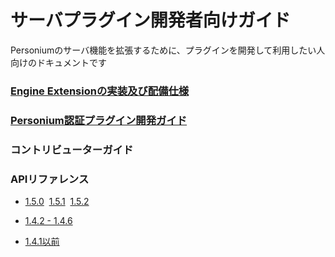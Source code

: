 # サーバプラグイン開発者向けガイド

Personiumのサーバ機能を拡張するために、プラグインを開発して利用したい人向けのドキュメントです

### [Engine Extensionの実装及び配備仕様](./EngineExtension_Imple_and_Deploy.html)

### [Personium認証プラグイン開発ガイド](./Personium_AuthenticationPluginDeveloperManual.html)

### コントリビューターガイド

### APIリファレンス<br>
* [1.5.0](../apiref/1.5.0/000_Rest_API_Reference.html)&nbsp;&nbsp;[1.5.1](../apiref/1.5.1/000_Rest_API_Reference.html)&nbsp;&nbsp;[1.5.2](../apiref/1.5.2/000_Rest_API_Reference.html)

* [1.4.2 - 1.4.6](../apiref/1.4.6/000_Rest_API_Reference.html)

* [1.4.1以前](http://personium.io/docs/api/1.3.25/Japanese/Japanese.htm#docs/ja/HomePage.htm)
